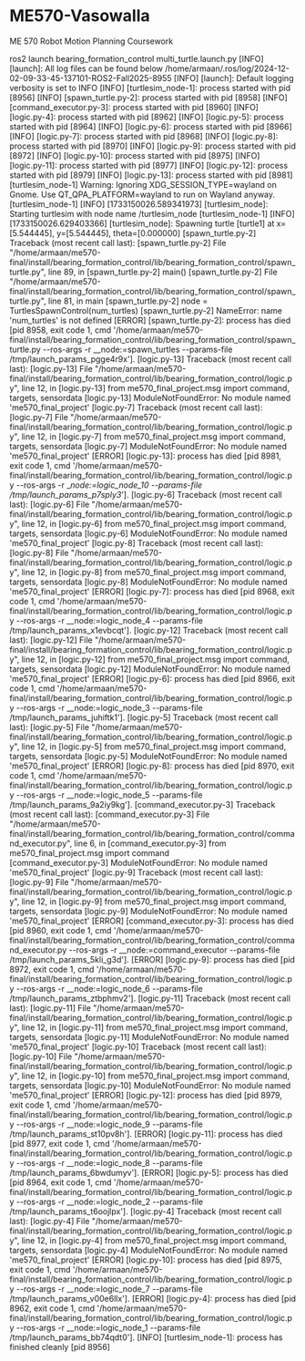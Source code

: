 # ME570-Vasowalla
 ME 570 Robot Motion Planning Coursework


ros2 launch bearing_formation_control multi_turtle.launch.py
[INFO] [launch]: All log files can be found below /home/armaan/.ros/log/2024-12-02-09-33-45-137101-ROS2-Fall2025-8955
[INFO] [launch]: Default logging verbosity is set to INFO
[INFO] [turtlesim_node-1]: process started with pid [8956]
[INFO] [spawn_turtle.py-2]: process started with pid [8958]
[INFO] [command_executor.py-3]: process started with pid [8960]
[INFO] [logic.py-4]: process started with pid [8962]
[INFO] [logic.py-5]: process started with pid [8964]
[INFO] [logic.py-6]: process started with pid [8966]
[INFO] [logic.py-7]: process started with pid [8968]
[INFO] [logic.py-8]: process started with pid [8970]
[INFO] [logic.py-9]: process started with pid [8972]
[INFO] [logic.py-10]: process started with pid [8975]
[INFO] [logic.py-11]: process started with pid [8977]
[INFO] [logic.py-12]: process started with pid [8979]
[INFO] [logic.py-13]: process started with pid [8981]
[turtlesim_node-1] Warning: Ignoring XDG_SESSION_TYPE=wayland on Gnome. Use QT_QPA_PLATFORM=wayland to run on Wayland anyway.
[turtlesim_node-1] [INFO] [1733150026.589341973] [turtlesim_node]: Starting turtlesim with node name /turtlesim_node
[turtlesim_node-1] [INFO] [1733150026.629403366] [turtlesim_node]: Spawning turtle [turtle1] at x=[5.544445], y=[5.544445], theta=[0.000000]
[spawn_turtle.py-2] Traceback (most recent call last):
[spawn_turtle.py-2]   File "/home/armaan/me570-final/install/bearing_formation_control/lib/bearing_formation_control/spawn_turtle.py", line 89, in <module>
[spawn_turtle.py-2]     main()
[spawn_turtle.py-2]   File "/home/armaan/me570-final/install/bearing_formation_control/lib/bearing_formation_control/spawn_turtle.py", line 81, in main
[spawn_turtle.py-2]     node = TurtlesSpawnControl(num_turtles)
[spawn_turtle.py-2] NameError: name 'num_turtles' is not defined
[ERROR] [spawn_turtle.py-2]: process has died [pid 8958, exit code 1, cmd '/home/armaan/me570-final/install/bearing_formation_control/lib/bearing_formation_control/spawn_turtle.py --ros-args -r __node:=spawn_turtles --params-file /tmp/launch_params_pgge4r9x'].
[logic.py-13] Traceback (most recent call last):
[logic.py-13]   File "/home/armaan/me570-final/install/bearing_formation_control/lib/bearing_formation_control/logic.py", line 12, in <module>
[logic.py-13]     from me570_final_project.msg import command, targets, sensordata
[logic.py-13] ModuleNotFoundError: No module named 'me570_final_project'
[logic.py-7] Traceback (most recent call last):
[logic.py-7]   File "/home/armaan/me570-final/install/bearing_formation_control/lib/bearing_formation_control/logic.py", line 12, in <module>
[logic.py-7]     from me570_final_project.msg import command, targets, sensordata
[logic.py-7] ModuleNotFoundError: No module named 'me570_final_project'
[ERROR] [logic.py-13]: process has died [pid 8981, exit code 1, cmd '/home/armaan/me570-final/install/bearing_formation_control/lib/bearing_formation_control/logic.py --ros-args -r __node:=logic_node_10 --params-file /tmp/launch_params_p7sply3_'].
[logic.py-6] Traceback (most recent call last):
[logic.py-6]   File "/home/armaan/me570-final/install/bearing_formation_control/lib/bearing_formation_control/logic.py", line 12, in <module>
[logic.py-6]     from me570_final_project.msg import command, targets, sensordata
[logic.py-6] ModuleNotFoundError: No module named 'me570_final_project'
[logic.py-8] Traceback (most recent call last):
[logic.py-8]   File "/home/armaan/me570-final/install/bearing_formation_control/lib/bearing_formation_control/logic.py", line 12, in <module>
[logic.py-8]     from me570_final_project.msg import command, targets, sensordata
[logic.py-8] ModuleNotFoundError: No module named 'me570_final_project'
[ERROR] [logic.py-7]: process has died [pid 8968, exit code 1, cmd '/home/armaan/me570-final/install/bearing_formation_control/lib/bearing_formation_control/logic.py --ros-args -r __node:=logic_node_4 --params-file /tmp/launch_params_x1evbcqt'].
[logic.py-12] Traceback (most recent call last):
[logic.py-12]   File "/home/armaan/me570-final/install/bearing_formation_control/lib/bearing_formation_control/logic.py", line 12, in <module>
[logic.py-12]     from me570_final_project.msg import command, targets, sensordata
[logic.py-12] ModuleNotFoundError: No module named 'me570_final_project'
[ERROR] [logic.py-6]: process has died [pid 8966, exit code 1, cmd '/home/armaan/me570-final/install/bearing_formation_control/lib/bearing_formation_control/logic.py --ros-args -r __node:=logic_node_3 --params-file /tmp/launch_params_juhiftk1'].
[logic.py-5] Traceback (most recent call last):
[logic.py-5]   File "/home/armaan/me570-final/install/bearing_formation_control/lib/bearing_formation_control/logic.py", line 12, in <module>
[logic.py-5]     from me570_final_project.msg import command, targets, sensordata
[logic.py-5] ModuleNotFoundError: No module named 'me570_final_project'
[ERROR] [logic.py-8]: process has died [pid 8970, exit code 1, cmd '/home/armaan/me570-final/install/bearing_formation_control/lib/bearing_formation_control/logic.py --ros-args -r __node:=logic_node_5 --params-file /tmp/launch_params_9a2iy9kg'].
[command_executor.py-3] Traceback (most recent call last):
[command_executor.py-3]   File "/home/armaan/me570-final/install/bearing_formation_control/lib/bearing_formation_control/command_executor.py", line 6, in <module>
[command_executor.py-3]     from me570_final_project.msg import command  
[command_executor.py-3] ModuleNotFoundError: No module named 'me570_final_project'
[logic.py-9] Traceback (most recent call last):
[logic.py-9]   File "/home/armaan/me570-final/install/bearing_formation_control/lib/bearing_formation_control/logic.py", line 12, in <module>
[logic.py-9]     from me570_final_project.msg import command, targets, sensordata
[logic.py-9] ModuleNotFoundError: No module named 'me570_final_project'
[ERROR] [command_executor.py-3]: process has died [pid 8960, exit code 1, cmd '/home/armaan/me570-final/install/bearing_formation_control/lib/bearing_formation_control/command_executor.py --ros-args -r __node:=command_executor --params-file /tmp/launch_params_5kli_g3d'].
[ERROR] [logic.py-9]: process has died [pid 8972, exit code 1, cmd '/home/armaan/me570-final/install/bearing_formation_control/lib/bearing_formation_control/logic.py --ros-args -r __node:=logic_node_6 --params-file /tmp/launch_params_ztbphmv2'].
[logic.py-11] Traceback (most recent call last):
[logic.py-11]   File "/home/armaan/me570-final/install/bearing_formation_control/lib/bearing_formation_control/logic.py", line 12, in <module>
[logic.py-11]     from me570_final_project.msg import command, targets, sensordata
[logic.py-11] ModuleNotFoundError: No module named 'me570_final_project'
[logic.py-10] Traceback (most recent call last):
[logic.py-10]   File "/home/armaan/me570-final/install/bearing_formation_control/lib/bearing_formation_control/logic.py", line 12, in <module>
[logic.py-10]     from me570_final_project.msg import command, targets, sensordata
[logic.py-10] ModuleNotFoundError: No module named 'me570_final_project'
[ERROR] [logic.py-12]: process has died [pid 8979, exit code 1, cmd '/home/armaan/me570-final/install/bearing_formation_control/lib/bearing_formation_control/logic.py --ros-args -r __node:=logic_node_9 --params-file /tmp/launch_params_st10pv8h'].
[ERROR] [logic.py-11]: process has died [pid 8977, exit code 1, cmd '/home/armaan/me570-final/install/bearing_formation_control/lib/bearing_formation_control/logic.py --ros-args -r __node:=logic_node_8 --params-file /tmp/launch_params_6bwdumyv'].
[ERROR] [logic.py-5]: process has died [pid 8964, exit code 1, cmd '/home/armaan/me570-final/install/bearing_formation_control/lib/bearing_formation_control/logic.py --ros-args -r __node:=logic_node_2 --params-file /tmp/launch_params_t6oojlpx'].
[logic.py-4] Traceback (most recent call last):
[logic.py-4]   File "/home/armaan/me570-final/install/bearing_formation_control/lib/bearing_formation_control/logic.py", line 12, in <module>
[logic.py-4]     from me570_final_project.msg import command, targets, sensordata
[logic.py-4] ModuleNotFoundError: No module named 'me570_final_project'
[ERROR] [logic.py-10]: process has died [pid 8975, exit code 1, cmd '/home/armaan/me570-final/install/bearing_formation_control/lib/bearing_formation_control/logic.py --ros-args -r __node:=logic_node_7 --params-file /tmp/launch_params_v00e6llx'].
[ERROR] [logic.py-4]: process has died [pid 8962, exit code 1, cmd '/home/armaan/me570-final/install/bearing_formation_control/lib/bearing_formation_control/logic.py --ros-args -r __node:=logic_node_1 --params-file /tmp/launch_params_bb74qdt0'].
[INFO] [turtlesim_node-1]: process has finished cleanly [pid 8956]
